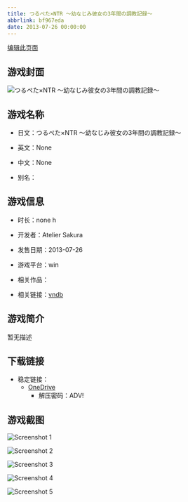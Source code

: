 ```yaml
---
title: つるぺた×NTR ～幼なじみ彼女の3年間の調教記録～
abbrlink: bf967eda
date: 2013-07-26 00:00:00
---
```

[编辑此页面](https://github.com/ACG-3/ADV3-source/blob/main/source/_posts/games/%E3%81%A4%E3%82%8B%E3%81%BA%E3%81%9F%C3%97NTR%20%EF%BD%9E%E5%B9%BC%E3%81%AA%E3%81%98%E3%81%BF%E5%BD%BC%E5%A5%B3%E3%81%AE3%E5%B9%B4%E9%96%93%E3%81%AE%E8%AA%BF%E6%95%99%E8%A8%98%E9%8C%B2%EF%BD%9E.md)

## 游戏封面

![つるぺた×NTR ～幼なじみ彼女の3年間の調教記録～](https://pan.timero.xyz/d/onedrive/img_lib_001/%E3%81%A4%E3%82%8B%E3%81%BA%E3%81%9F%C3%97NTR%20%EF%BD%9E%E5%B9%BC%E3%81%AA%E3%81%98%E3%81%BF%E5%BD%BC%E5%A5%B3%E3%81%AE3%E5%B9%B4%E9%96%93%E3%81%AE%E8%AA%BF%E6%95%99%E8%A8%98%E9%8C%B2%EF%BD%9E_cover.avif)


## 游戏名称

- 日文：つるぺた×NTR ～幼なじみ彼女の3年間の調教記録～
- 英文：None
- 中文：None

- 别名：


## 游戏信息

- 时长：none h
- 开发者：Atelier Sakura
- 发售日期：2013-07-26
- 游戏平台：win
- 相关作品：

- 相关链接：[vndb](https://vndb.org/v12563)


## 游戏简介

暂无描述


## 下载链接

- 稳定链接：
    - [OneDrive](https://pan.timero.xyz/onedrive/adv_lib_001/%E3%81%A4%E3%82%8B%E3%81%BA%E3%81%9F%C3%97NTR%20%EF%BD%9E%E5%B9%BC%E3%81%AA%E3%81%98%E3%81%BF%E5%BD%BC%E5%A5%B3%E3%81%AE3%E5%B9%B4%E9%96%93%E3%81%AE%E8%AA%BF%E6%95%99%E8%A8%98%E9%8C%B2%EF%BD%9E)
        - 解压密码：ADV!



## 游戏截图


![Screenshot 1](https://pan.timero.xyz/d/onedrive/img_lib_001/%E3%81%A4%E3%82%8B%E3%81%BA%E3%81%9F%C3%97NTR%20%EF%BD%9E%E5%B9%BC%E3%81%AA%E3%81%98%E3%81%BF%E5%BD%BC%E5%A5%B3%E3%81%AE3%E5%B9%B4%E9%96%93%E3%81%AE%E8%AA%BF%E6%95%99%E8%A8%98%E9%8C%B2%EF%BD%9E_Screenshot_1.avif)

![Screenshot 2](https://pan.timero.xyz/d/onedrive/img_lib_001/%E3%81%A4%E3%82%8B%E3%81%BA%E3%81%9F%C3%97NTR%20%EF%BD%9E%E5%B9%BC%E3%81%AA%E3%81%98%E3%81%BF%E5%BD%BC%E5%A5%B3%E3%81%AE3%E5%B9%B4%E9%96%93%E3%81%AE%E8%AA%BF%E6%95%99%E8%A8%98%E9%8C%B2%EF%BD%9E_Screenshot_2.avif)

![Screenshot 3](https://pan.timero.xyz/d/onedrive/img_lib_001/%E3%81%A4%E3%82%8B%E3%81%BA%E3%81%9F%C3%97NTR%20%EF%BD%9E%E5%B9%BC%E3%81%AA%E3%81%98%E3%81%BF%E5%BD%BC%E5%A5%B3%E3%81%AE3%E5%B9%B4%E9%96%93%E3%81%AE%E8%AA%BF%E6%95%99%E8%A8%98%E9%8C%B2%EF%BD%9E_Screenshot_3.avif)

![Screenshot 4](https://pan.timero.xyz/d/onedrive/img_lib_001/%E3%81%A4%E3%82%8B%E3%81%BA%E3%81%9F%C3%97NTR%20%EF%BD%9E%E5%B9%BC%E3%81%AA%E3%81%98%E3%81%BF%E5%BD%BC%E5%A5%B3%E3%81%AE3%E5%B9%B4%E9%96%93%E3%81%AE%E8%AA%BF%E6%95%99%E8%A8%98%E9%8C%B2%EF%BD%9E_Screenshot_4.avif)

![Screenshot 5](https://pan.timero.xyz/d/onedrive/img_lib_001/%E3%81%A4%E3%82%8B%E3%81%BA%E3%81%9F%C3%97NTR%20%EF%BD%9E%E5%B9%BC%E3%81%AA%E3%81%98%E3%81%BF%E5%BD%BC%E5%A5%B3%E3%81%AE3%E5%B9%B4%E9%96%93%E3%81%AE%E8%AA%BF%E6%95%99%E8%A8%98%E9%8C%B2%EF%BD%9E_Screenshot_5.avif)

